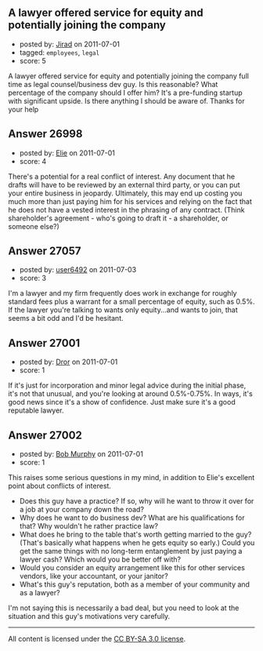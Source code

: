 ## A lawyer offered service for equity and potentially joining the company

- posted by: [Jirad](https://stackexchange.com/users/-1/11295-jirad) on 2011-07-01
- tagged: `employees`, `legal`
- score: 5

A lawyer offered service for equity and potentially joining the company full time as legal counsel/business dev guy. Is this reasonable? What percentage of the company should I offer him? It's a pre-funding startup with significant upside. Is there anything I should be aware of. Thanks for your help


## Answer 26998

- posted by: [Elie](https://stackexchange.com/users/-1/1752-elie) on 2011-07-01
- score: 4

There's a potential for a real conflict of interest. Any document that he drafts will have to be reviewed by an external third party, or you can put your entire business in jeopardy. Ultimately, this may end up costing you much more than just paying him for his services and relying on the fact that he does not have a vested interest in the phrasing of any contract. (Think shareholder's agreement - who's going to draft it - a shareholder, or someone else?)


## Answer 27057

- posted by: [user6492](https://stackexchange.com/users/-1/6492-user6492) on 2011-07-03
- score: 3

I'm a lawyer and my firm frequently does work in exchange for roughly standard fees plus a warrant for a small percentage of equity, such as 0.5%. If the lawyer you're talking to wants only equity...and wants to join, that seems a bit odd and I'd be hesitant.


## Answer 27001

- posted by: [Dror](https://stackexchange.com/users/-1/1057-dror) on 2011-07-01
- score: 1

If it's just for incorporation and minor legal advice during the initial phase, it's not that unusual, and you're looking at around 0.5%-0.75%. In ways, it's good news since it's a show of confidence. Just make sure it's a good reputable lawyer.


## Answer 27002

- posted by: [Bob Murphy](https://stackexchange.com/users/-1/5778-bob-murphy) on 2011-07-01
- score: 1

This raises some serious questions in my mind, in addition to Elie's excellent point about conflicts of interest.

 - Does this guy have a practice? If so, why will he want to throw it over for a job at your company down the road?
 - Why does he want to do business dev? What are his qualifications for that? Why wouldn't he rather practice law?
 - What does he bring to the table that's worth getting married to the guy? (That's basically what happens when he gets equity so early.) Could you get the same things with no long-term entanglement by just paying a lawyer cash? Which would you be better off with?
 - Would you consider an equity arrangement like this for other services vendors, like your accountant, or your janitor?
 - What's this guy's reputation, both as a member of your community and as a lawyer?

I'm not saying this is necessarily a bad deal, but you need to look at the situation and this guy's motivations very carefully.



---

All content is licensed under the [CC BY-SA 3.0 license](https://creativecommons.org/licenses/by-sa/3.0/).
